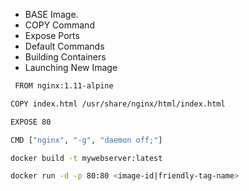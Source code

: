 - BASE Image.
- COPY Command
- Expose Ports
- Default Commands
- Building Containers
- Launching New Image
```sh
 FROM nginx:1.11-alpine
 ```
 ```sh
 COPY index.html /usr/share/nginx/html/index.html
 ```
 ```sh
 EXPOSE 80
 ```
 ```sh
 CMD ["nginx", "-g", "daemon off;"]
 ```
 ```sh
 docker build -t mywebserver:latest
 ```
 ```sh
 docker run -d -p 80:80 <image-id|friendly-tag-name>
 ```